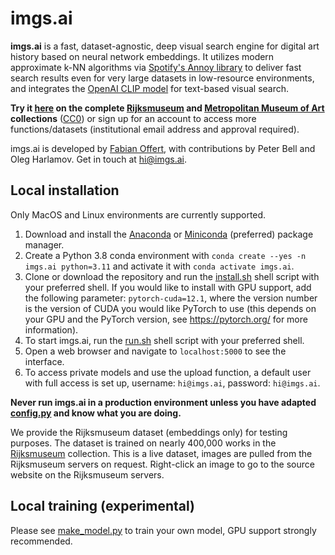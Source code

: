 # imgs.ai

**imgs.ai** is a fast, dataset-agnostic, deep visual search engine for digital art history based on neural network embeddings. It utilizes modern approximate k-NN algorithms via [Spotify's Annoy library](https://github.com/spotify/annoy) to deliver fast search results even for very large datasets in low-resource environments, and integrates the [OpenAI CLIP model](https://openai.com/blog/clip/) for text-based visual search. 

**Try it [here](https://imgs.ai) on the complete [Rijksmuseum](https://www.rijksmuseum.nl) and [Metropolitan Museum of Art](https://www.metmuseum.org) collections** ([CC0](https://creativecommons.org/publicdomain/zero/1.0/)) or sign up for an account to access more functions/datasets (institutional email address and approval required). 

imgs.ai is developed by [Fabian Offert](https://zentralwerkstatt.org), with contributions by Peter Bell and Oleg Harlamov. Get in touch at hi@imgs.ai.

## Local installation

Only MacOS and Linux environments are currently supported.

1. Download and install the [Anaconda](https://www.anaconda.com/) or [Miniconda](https://docs.conda.io/en/latest/miniconda.html) (preferred) package manager.
2. Create a Python 3.8 conda environment with `conda create --yes -n imgs.ai python=3.11` and activate it with `conda activate imgs.ai`.
3. Clone or download the repository and run the [install.sh](install.sh) shell script with your preferred shell. If you would like to install with GPU support, add the following parameter: `pytorch-cuda=12.1`, where the version number is the version of CUDA you would like PyTorch to use (this depends on your GPU and the PyTorch version, see https://pytorch.org/ for more information).
4. To start imgs.ai, run the [run.sh](run.sh) shell script with your preferred shell.
5. Open a web browser and navigate to `localhost:5000` to see the interface. 
6. To access private models and use the upload function, a default user with full access is set up, username: `hi@imgs.ai`, password: `hi@imgs.ai`.

**Never run imgs.ai in a production environment unless you have adapted [config.py](config.py) and know what you are doing.**

We provide the Rijksmuseum dataset (embeddings only) for testing purposes. The dataset is trained on nearly 400,000 works in the [Rijksmuseum](https://www.rijksmuseum.nl) collection. This is a live dataset, images are pulled from the Rijksmuseum servers on request. Right-click an image to go to the source website on the Rijksmuseum servers.

## Local training (experimental)

Please see [make_model.py](make_model.py) to train your own model, GPU support strongly recommended.
